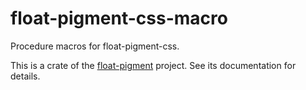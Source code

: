 # float-pigment-css-macro

Procedure macros for float-pigment-css.

This is a crate of the [float-pigment](https://github.com/wechat-miniprogram/float-pigment) project. See its documentation for details.
